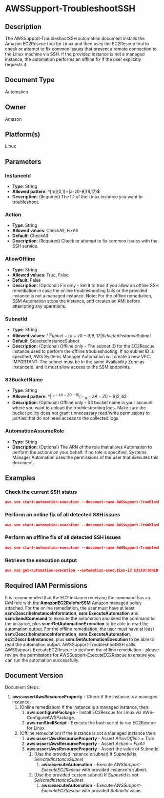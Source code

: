 # AWSSupport-TroubleshootSSH

## Description

The AWSSupport-TroubleshootSSH automation document installs the Amazon EC2Rescue tool for Linux and then uses the EC2Rescue tool to check or attempt to fix common issues that prevent a remote connection to the Linux machine via SSH.
If the provided instance is not a managed instance, the automation performs an offline fix if the user explicitly requests it.

## Document Type

Automation

## Owner

Amazon

## Platform(s)

Linux

## Parameters

### InstanceId

* **Type**: String
* **Allowed pattern**: ^[m]{0,1}i-[a-z0-9]{8,17}$
* **Description**: (Required) The ID of the Linux instance you want to troubleshoot.

### Action

* **Type**: String
* **Allowed values**: CheckAll, FixAll
* **Default**: CheckAll
* **Description**: (Required) Check or attempt to fix common issues with the SSH service.

### AllowOffline

* **Type**: String
* **Allowed values**: True, False
* **Default**: False
* **Description**: (Optional) Fix only - Set it to true if you allow an offline SSH remediation in case the online troubleshooting fails or the provided instance is not a managed instance. Note: For the offline remediation, SSM Automation stops the instance, and creates an AMI before attempting any operations.

### SubnetId

* **Type**: String
* **Allowed values**: ^$|^subnet-[a-z0-9]{8,17}|SelectedInstanceSubnet$
* **Default**: SelectedInstanceSubnet
* **Description**: (Optional) Offline only - The subnet ID for the EC2Rescue instance used to perform the offline troubleshooting. If no subnet ID is specified, AWS Systems Manager Automation will create a new VPC. IMPORTANT: The subnet must be in the same Availability Zone as InstanceId, and it must allow access to the SSM endpoints.

### S3BucketName

* **Type**: String
* **Allowed pattern**: ^$|^[_a-zA-Z0-9][-._a-zA-Z0-9]{2,62}$
* **Description**: (Optional) Offline only - S3 bucket name in your account where you want to upload the troubleshooting logs. Make sure the bucket policy does not grant unnecessary read/write permissions to parties that do not need access to the collected logs.

### AutomationAssumeRole

* **Type**: String
* **Description**: (Optional) The ARN of the role that allows Automation to perform the actions on your behalf. If no role is specified, Systems Manager Automation uses the permissions of the user that executes this document.

## Examples

### Check the current SSH status

```json
aws ssm start-automation-execution --document-name AWSSupport-TroubleshootSSH --parameters "InstanceId=INSTANCEID"
```

### Perform an online fix of all detected SSH issues

```json
aws ssm start-automation-execution --document-name AWSSupport-TroubleshootSSH --parameters "InstanceId=INSTANCEID,Action=FixAll"
```

### Perform an offline fix of all detected SSH issues

```json
aws ssm start-automation-execution --document-name AWSSupport-TroubleshootSSH --parameters "InstanceId=INSTANCEID,Action=FixAll,AllowOffline=True"
```

### Retrieve the execution output

```json
aws ssm get-automation-execution --automation-execution-id EXECUTIONID --output text --query 'AutomationExecution.Output'
```

## Required IAM Permissions

It is recommended that the EC2 instance receiving the command has an IAM role with the **AmazonEC2RoleforSSM** Amazon managed policy attached.
For the online remediation, the user must have at least **ssm:DescribeInstanceInformation**, **ssm:ExecuteAutomation** and **ssm:SendCommand** to execute the automation and send the command to the instance, plus **ssm:GetAutomationExecution** to be able to read the automation output.
For the offline remediation, the user must have at least **ssm:DescribeInstanceInformation**, **ssm:ExecuteAutomation**, **ec2:DescribeInstances**, plus **ssm:GetAutomationExecution** to be able to read the automation output. AWSSupport-TroubleshootSSH calls AWSSupport-ExecuteEC2Rescue to perform the offline remediation - please review the permissions for AWSSupport-ExecuteEC2Rescue to ensure you can run the automation successfully.

## Document Version

Document Steps:

1. **aws:assertAwsResourceProperty** - Check if the instance is a managed instance
   1. (Online remediation) If the instance is a managed instance, then:
      1. **aws:configurePackage** - Install EC2Rescue for Linux via AWS-ConfigureAWSPackage.
      1. **aws:runShellScript** - Execute the bash script to run EC2Rescue for Linux.
   1. (Offline remediation) If the instance is not a managed instance then:
      1. **aws:assertAwsResourceProperty** - Assert *AllowOffline = True*
      1. **aws:assertAwsResourceProperty** - Assert *Action = FixAll*
      1. **aws:assertAwsResourceProperty** - Assert the value of SubnetId
         1. (Use the provided instance's subnet) If *SubnetId* is *SelectedInstanceSubnet*
            1. **aws:executeAutomation** - Execute *AWSSupport-ExecuteEC2Rescue* with provided instance's subnet.
         1. (Use the provided custom subnet) If *SubnetId* is not *SelectedInstanceSubnet*
            1. **aws:executeAutomation** - Execute *AWSSupport-ExecuteEC2Rescue* with provided *SubnetId* value.
